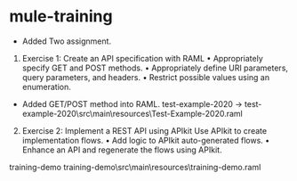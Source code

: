 # mule-training

- Added Two assignment.
1. Exercise 1: Create an API specification with RAML
   • Appropriately specify GET and POST methods.
   • Appropriately define URI parameters, query parameters, and headers.
   • Restrict possible values using an enumeration.
- Added GET/POST method into RAML.
test-example-2020
-> test-example-2020\src\main\resources\Test-Example-2020.raml

2. Exercise 2: Implement a REST API using APIkit
Use APIkit to create implementation flows.
•       Add logic to APIkit auto-generated flows.
•       Enhance an API and regenerate the flows using APIkit.

training-demo
training-demo\src\main\resources\training-demo.raml
